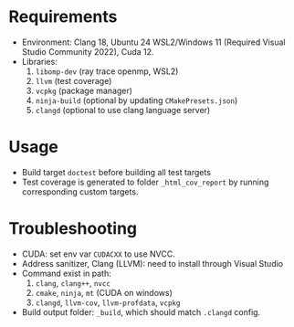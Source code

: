 # Requirements
- Environment: Clang 18, Ubuntu 24 WSL2/Windows 11 (Required Visual Studio Community 2022), Cuda 12.
- Libraries: 
    1. `libomp-dev` (ray trace openmp, WSL2) 
    1. `llvm` (test coverage)
    1. `vcpkg` (package manager)
    1. `ninja-build` (optional by updating `CMakePresets.json`)
    1. `clangd` (optional to use clang language server)

# Usage
- Build target `doctest` before building all test targets
- Test coverage is generated to folder `_html_cov_report` by running corresponding custom targets.


# Troubleshooting
- CUDA: set env var `CUDACXX` to use NVCC.
- Address sanitizer, Clang (LLVM): need to install through Visual Studio
- Command exist in path: 
    1. `clang`, `clang++`, `nvcc`
    1. `cmake`, `ninja`, `mt` (CUDA on windows)
    1. `clangd`, `llvm-cov`, `llvm-profdata`, `vcpkg`
- Build output folder: `_build`, which should match `.clangd` config. 
